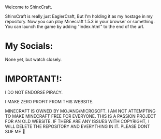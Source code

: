 Welcome to ShinxCraft.

ShinxCraft is really just EaglerCraft, But I'm holding it as my hostage in my repository. Now you can play Minecraft 1.5.3 in your browser or something.
You can launch the game by adding "index.html" to the end of the url.
# My Socials:
None yet, but watch closely.
# IMPORTANT!:
I DO NOT ENDORSE PIRACY.

I MAKE ZERO PROFIT FROM THIS WEBSITE.

MINECRAFT IS OWNED BY MOJANG/MICROSOFT. I AM NOT ATTEMPTING TO MAKE MINECRAFT FREE FOR EVERYONE. THIS IS A PASSION PROJECT FOR AN OLD WEBSITE.
IF THERE ARE ANY ISSUES WITH COPYRIGHT, I WILL DELETE THE REPOSITORY AND EVERYTHING IN IT.
PLEASE DONT SUE ME 🙏
